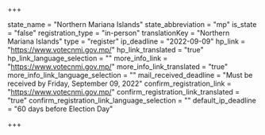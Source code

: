 +++

state_name = "Northern Mariana Islands"
state_abbreviation = "mp"
is_state = "false"
registration_type = "in-person"
translationKey = "Northern Mariana Islands"
type = "register"
ip_deadline = "2022-09-09"
hp_link = "https://www.votecnmi.gov.mp/"
hp_link_translated = "true"
hp_link_language_selection = ""
more_info_link = "https://www.votecnmi.gov.mp/"
more_info_link_translated = "true"
more_info_link_language_selection = ""
mail_received_deadline = "Must be received by Friday, September 09, 2022"
confirm_registration_link = "https://www.votecnmi.gov.mp/"
confirm_registration_link_translated = "true"
confirm_registration_link_language_selection = ""
default_ip_deadline = "60 days before Election Day"

+++